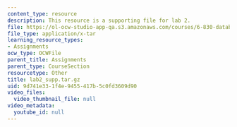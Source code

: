 ```yaml
---
content_type: resource
description: This resource is a supporting file for lab 2.
file: https://ol-ocw-studio-app-qa.s3.amazonaws.com/courses/6-830-database-systems-fall-2010/9d741e331f4e9455417b5c0fd3609d90_lab2_supp.tar.gz
file_type: application/x-tar
learning_resource_types:
- Assignments
ocw_type: OCWFile
parent_title: Assignments
parent_type: CourseSection
resourcetype: Other
title: lab2_supp.tar.gz
uid: 9d741e33-1f4e-9455-417b-5c0fd3609d90
video_files:
  video_thumbnail_file: null
video_metadata:
  youtube_id: null
---
```

